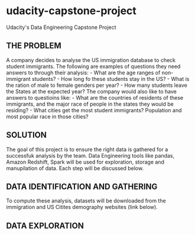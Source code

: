 # udacity-capstone-project
Udacity's Data Engineering Capstone Project

## THE PROBLEM
A company decides to analyse the US immigration database to check student immigrants. The following are examples of questions they need answers to through their analysis:
    - What are the age ranges of non-immigrant students?
    - How long fo these students stay in the US?
    - What is the ration of male to female genders per year?
    - How many students leave the States at the expected year?
The company would also like to have answers to questioins like:
    - What are the countries of residents of these immigrants, and the major race of people in the states they would be residing?
    - What cities get the most student immigrants? Population and most popular race in those cities?


## SOLUTION
The goal of this project is to ensure the right data is gathered for a successfuk analysis by the team. Data Engineering tools like pandas, Amazon Redshift, Spark will be used for exploration, storage and manupilation of data. Each step will be discussed below.

## DATA IDENTIFICATION AND GATHERING
To compute these analysis, datasets will be downloaded from the immigration and US Citites demography websites (link below).
## DATA EXPLORATION
